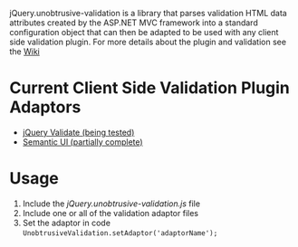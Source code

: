 jQuery.unobtrusive-validation is a library that parses validation HTML data attributes created by the ASP.NET MVC framework into a standard configuration object that can then be adapted to be used with any client side validation plugin. For more details about the plugin and validation see the [Wiki](https://github.com/amura11/jQuery.unobtrusive-validation/wiki)

# Current Client Side Validation Plugin Adaptors
* [jQuery Validate (being tested)](http://jqueryvalidation.org/)
* [Semantic UI (partially complete)](http://semantic-ui.com/behaviors/form.html)

# Usage
1. Include the *jQuery.unobtrusive-validation.js* file
2. Include one or all of the validation adaptor files
3. Set the adaptor in code `UnobtrusiveValidation.setAdaptor('adaptorName');`

